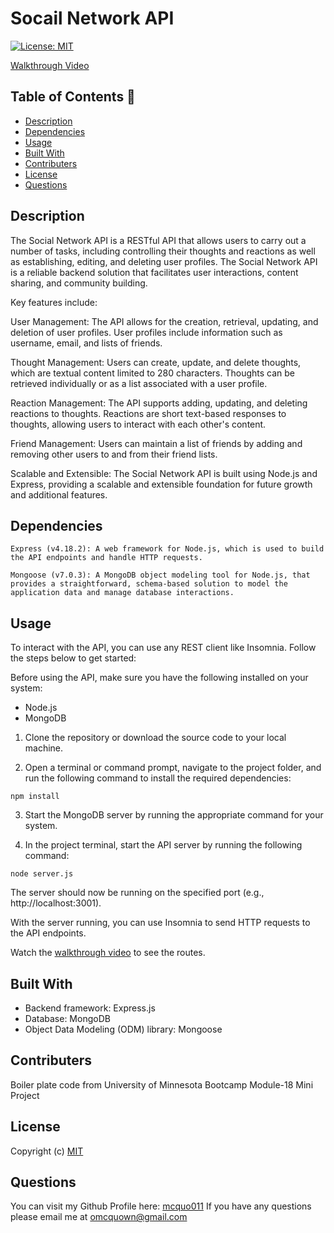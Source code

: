 # Socail Network API
  [![License: MIT](https://img.shields.io/badge/License-MIT-yellow.svg)](https://opensource.org/licenses/MIT)

  [Walkthrough Video]()

 ## Table of Contents 📑

  * [Description](#description)
  * [Dependencies](#dependencies)
  * [Usage](#usage)
  * [Built With](#built-with)
  * [Contributers](#contributers)
  * [License](#license)
  * [Questions](#questions)

  ## Description 

The Social Network API is a RESTful API that allows users to carry out a number of tasks, including controlling their thoughts and reactions as well as establishing, editing, and deleting user profiles. The Social Network API is a reliable backend solution that facilitates user interactions, content sharing, and community building.

Key features include:

User Management: The API allows for the creation, retrieval, updating, and deletion of user profiles. User profiles include information such as username, email, and lists of friends.

Thought Management: Users can create, update, and delete thoughts, which are textual content limited to 280 characters. Thoughts can be retrieved individually or as a list associated with a user profile.

Reaction Management: The API supports adding, updating, and deleting reactions to thoughts. Reactions are short text-based responses to thoughts, allowing users to interact with each other's content.

Friend Management: Users can maintain a list of friends by adding and removing other users to and from their friend lists.

Scalable and Extensible: The Social Network API is built using Node.js and Express, providing a scalable and extensible foundation for future growth and additional features.

  ## Dependencies  

    Express (v4.18.2): A web framework for Node.js, which is used to build the API endpoints and handle HTTP requests.

    Mongoose (v7.0.3): A MongoDB object modeling tool for Node.js, that provides a straightforward, schema-based solution to model the application data and manage database interactions.

  ## Usage 

  To interact with the API, you can use any REST client like Insomnia. Follow the steps below to get started:

  Before using the API, make sure you have the following installed on your system:

* Node.js
* MongoDB


1. Clone the repository or download the source code to your local machine.

2. Open a terminal or command prompt, navigate to the project folder, and run the following command to install the required dependencies:


`npm install`

3. Start the MongoDB server by running the appropriate command for your system.

4. In the project terminal, start the API server by running the following command:

`node server.js`

The server should now be running on the specified port (e.g., http://localhost:3001).

With the server running, you can use Insomnia to send HTTP requests to the API endpoints. 

Watch the [walkthrough video]() to see the routes.

## Built With

* Backend framework: Express.js
* Database: MongoDB
* Object Data Modeling (ODM) library: Mongoose

## Contributers 

  Boiler plate code from University of Minnesota Bootcamp Module-18 Mini Project 

## License 
  
  Copyright (c)
  [MIT](https://opensource.org/licenses/MIT)

## Questions 

  You can visit my Github Profile here: [mcquo011](https://github.com/mcquo011/) 
  If you have any questions please email me at omcquown@gmail.com
  